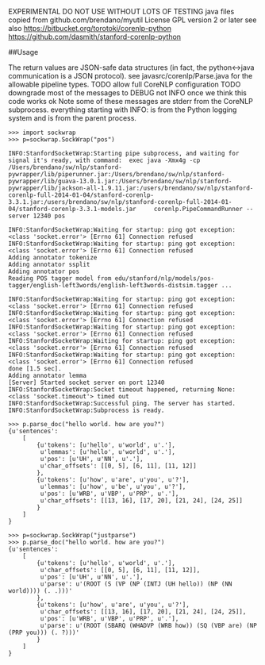 EXPERIMENTAL DO NOT USE WITHOUT LOTS OF TESTING
java files copied from github.com/brendano/myutil
License GPL version 2 or later
see also
https://bitbucket.org/torotoki/corenlp-python
https://github.com/dasmith/stanford-corenlp-python


##Usage

The return values are JSON-safe data structures (in fact, the python<->java
communication is a JSON protocol).
see javasrc/corenlp/Parse.java for the allowable pipeline types.
TODO allow full CoreNLP configuration
TODO downgrade most of the messages to DEBUG not INFO once we think this code
works ok
Note some of these messages are stderr from the CoreNLP subprocess. everything
starting with INFO: is from the Python logging system and is from the parent
process.

```
>>> import sockwrap
>>> p=sockwrap.SockWrap("pos")

INFO:StanfordSocketWrap:Starting pipe subprocess, and waiting for signal it's ready, with command:  exec java -Xmx4g -cp /Users/brendano/sw/nlp/stanford-pywrapper/lib/piperunner.jar:/Users/brendano/sw/nlp/stanford-pywrapper/lib/guava-13.0.1.jar:/Users/brendano/sw/nlp/stanford-pywrapper/lib/jackson-all-1.9.11.jar:/users/brendano/sw/nlp/stanford-corenlp-full-2014-01-04/stanford-corenlp-3.3.1.jar:/users/brendano/sw/nlp/stanford-corenlp-full-2014-01-04/stanford-corenlp-3.3.1-models.jar     corenlp.PipeCommandRunner --server 12340 pos

INFO:StanfordSocketWrap:Waiting for startup: ping got exception: <class 'socket.error'> [Errno 61] Connection refused
INFO:StanfordSocketWrap:Waiting for startup: ping got exception: <class 'socket.error'> [Errno 61] Connection refused
Adding annotator tokenize
Adding annotator ssplit
Adding annotator pos
Reading POS tagger model from edu/stanford/nlp/models/pos-tagger/english-left3words/english-left3words-distsim.tagger ... 

INFO:StanfordSocketWrap:Waiting for startup: ping got exception: <class 'socket.error'> [Errno 61] Connection refused
INFO:StanfordSocketWrap:Waiting for startup: ping got exception: <class 'socket.error'> [Errno 61] Connection refused
INFO:StanfordSocketWrap:Waiting for startup: ping got exception: <class 'socket.error'> [Errno 61] Connection refused
INFO:StanfordSocketWrap:Waiting for startup: ping got exception: <class 'socket.error'> [Errno 61] Connection refused
INFO:StanfordSocketWrap:Waiting for startup: ping got exception: <class 'socket.error'> [Errno 61] Connection refused
done [1.5 sec].
Adding annotator lemma
[Server] Started socket server on port 12340
INFO:StanfordSocketWrap:Socket timeout happened, returning None: <class 'socket.timeout'> timed out
INFO:StanfordSocketWrap:Successful ping. The server has started.
INFO:StanfordSocketWrap:Subprocess is ready.

>>> p.parse_doc("hello world. how are you?")
{u'sentences': 
    [
        {u'tokens': [u'hello', u'world', u'.'],
         u'lemmas': [u'hello', u'world', u'.'],
         u'pos': [u'UH', u'NN', u'.'],
         u'char_offsets': [[0, 5], [6, 11], [11, 12]]
        },
        {u'tokens': [u'how', u'are', u'you', u'?'],
         u'lemmas': [u'how', u'be', u'you', u'?'],
         u'pos': [u'WRB', u'VBP', u'PRP', u'.'],
         u'char_offsets': [[13, 16], [17, 20], [21, 24], [24, 25]]
        }
    ]
}

>>> p=sockwrap.SockWrap("justparse")
>>> p.parse_doc("hello world. how are you?")
{u'sentences':
    [
        {u'tokens': [u'hello', u'world', u'.'],
         u'char_offsets': [[0, 5], [6, 11], [11, 12]],
         u'pos': [u'UH', u'NN', u'.'],
         u'parse': u'(ROOT (S (VP (NP (INTJ (UH hello)) (NP (NN world)))) (. .)))'
        },
        {u'tokens': [u'how', u'are', u'you', u'?'],
         u'char_offsets': [[13, 16], [17, 20], [21, 24], [24, 25]],
         u'pos': [u'WRB', u'VBP', u'PRP', u'.'],
         u'parse': u'(ROOT (SBARQ (WHADVP (WRB how)) (SQ (VBP are) (NP (PRP you))) (. ?)))'
        }
    ]
}
```
